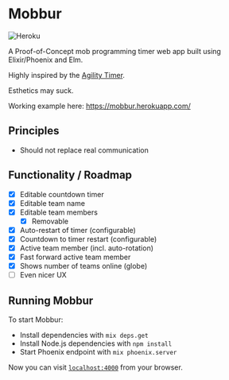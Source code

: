 # Mobbur

![Heroku](http://heroku-badge.herokuapp.com/?app=mobbur&style=flat)

A Proof-of-Concept mob programming timer web app built using Elixir/Phoenix and Elm.

Highly inspired by the [Agility Timer](http://oss.jahed.io/agility/timer.html).

Esthetics may suck.

Working example here: https://mobbur.herokuapp.com/

## Principles

- Should not replace real communication

## Functionality / Roadmap

- [x] Editable countdown timer
- [x] Editable team name
- [x] Editable team members
  - [x] Removable
- [x] Auto-restart of timer (configurable)
- [x] Countdown to timer restart (configurable)
- [x] Active team member (incl. auto-rotation)
- [x] Fast forward active team member
- [x] Shows number of teams online (globe)
- [ ] Even nicer UX

## Running Mobbur

To start Mobbur:

  * Install dependencies with `mix deps.get`
  * Install Node.js dependencies with `npm install`
  * Start Phoenix endpoint with `mix phoenix.server`

Now you can visit [`localhost:4000`](http://localhost:4000) from your browser.
